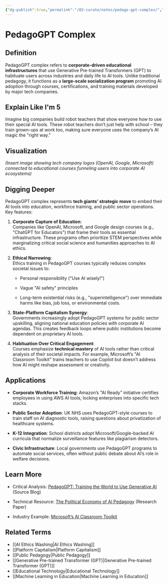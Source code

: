 ```yaml
---
{"dg-publish":true,"permalink":"/02-curate/notes/pedago-gpt-complex/","title":"PedagoGPT Complex","tags":["PedagoGPT","pedagogy","ai","education","machine-learning"]}
---
```


# PedagoGPT Complex

## **Definition**

PedagoGPT complex refers to **corporate-driven educational infrastructures** that use Generative Pre-trained Transformers (GPT) to habituate users across industries and daily life to AI tools. Unlike traditional pedagogy, it functions as a **large-scale socialization program** promoting AI adoption through courses, certifications, and training materials developed by major tech companies.

## **Explain Like I'm 5**

Imagine big companies build robot teachers that show everyone how to use their special AI tools. These robot teachers don’t just help with school – they train grown-ups at work too, making sure everyone uses the company’s AI magic the "right way."

## **Visualization**

_(Insert image showing tech company logos (OpenAI, Google, Microsoft) connected to educational courses funneling users into corporate AI ecosystems)_

## **Digging Deeper**

PedagoGPT complex represents **tech giants’ strategic move** to embed their AI tools into education, workforce training, and public sector operations. Key features:

1. **Corporate Capture of Education**:  
    Companies like OpenAI, Microsoft, and Google design courses (e.g., "ChatGPT for Educators") that frame their tools as essential infrastructure. These programs often prioritize STEM perspectives while marginalizing critical social science and humanities approaches to AI ethics.
    
2. **Ethical Narrowing**:  
    Ethics training in PedagoGPT courses typically reduces complex societal issues to:
    
    - Personal responsibility ("Use AI wisely!")
        
    - Vague "AI safety" principles
        
    - Long-term existential risks (e.g., "superintelligence") over immediate harms like bias, job loss, or environmental costs.
        
3. **State-Platform Capitalism Synergy**:  
    Governments increasingly adopt PedagoGPT systems for public sector upskilling, aligning national education policies with corporate AI agendas. This creates feedback loops where public institutions become dependent on proprietary AI tools.
    
4. **Habituation Over Critical Engagement**:  
    Courses emphasize **technical mastery** of AI tools rather than critical analysis of their societal impacts. For example, Microsoft’s "AI Classroom Toolkit" trains teachers to use Copilot but doesn’t address how AI might reshape assessment or creativity.
    

## **Applications**

- **Corporate Workforce Training**: Amazon’s "AI Ready" initiative certifies employees in using AWS AI tools, locking enterprises into specific tech stacks.
    
- **Public Sector Adoption**: UK NHS uses PedagoGPT-style courses to train staff on AI diagnostic tools, raising questions about privatization of healthcare systems.
    
- **K-12 Integration**: School districts adopt Microsoft/Google-backed AI curricula that normalize surveillance features like plagiarism detectors.
    
- **Civic Infrastructure**: Local governments use PedagoGPT programs to automate social services, often without public debate about AI’s role in welfare decisions.
    

## **Learn More**

- Critical Analysis: [PedagoGPT: Training the World to Use Generative AI](https://codeactsineducation.wordpress.com/2023/06/10/pedagogpt/) (Source Blog)
    
- Technical Resource: [The Political Economy of AI Pedagogy](https://papers.ssrn.com/sol3/papers.cfm?abstract_id=4567230) (Research Paper)
    
- Industry Example: [Microsoft’s AI Classroom Toolkit](https://educationblog.microsoft.com/en-us/2023/08/announcing-microsofts-new-ai-classroom-toolkit)
    

## **Related Terms**

- [[AI Ethics Washing\|AI Ethics Washing]]
- [[Platform Capitalism\|Platform Capitalism]]
- [[Public Pedagogy\|Public Pedagogy]] 
- [[Generative Pre-trained Transformer (GPT)\|Generative Pre-trained Transformer (GPT)]]
- [[Educational Technology\|Educational Technology]]
- [[Machine Learning in Education\|Machine Learning in Education]]